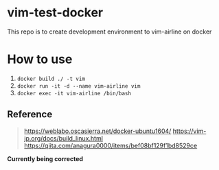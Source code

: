 # vim-test-docker

This repo is to create development environment to vim-airline on docker

# How to use

1. `docker build ./ -t vim`
2. `docker run -it -d --name vim-airline vim`
3. `docker exec -it vim-airline /bin/bash`

## Reference

> https://weblabo.oscasierra.net/docker-ubuntu1604/
> https://vim-jp.org/docs/build_linux.html
> https://qiita.com/anagura0000/items/bef08bf129f1bd8529ce

**Currently being corrected**

